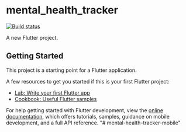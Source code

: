 # mental_health_tracker
[![Build status](https://build.appcenter.ms/v0.1/apps/722eb318-9869-4c73-bda8-b51af839a4b0/branches/main/badge)](https://appcenter.ms)

A new Flutter project.

## Getting Started

This project is a starting point for a Flutter application.

A few resources to get you started if this is your first Flutter project:

- [Lab: Write your first Flutter app](https://docs.flutter.dev/get-started/codelab)
- [Cookbook: Useful Flutter samples](https://docs.flutter.dev/cookbook)

For help getting started with Flutter development, view the
[online documentation](https://docs.flutter.dev/), which offers tutorials,
samples, guidance on mobile development, and a full API reference.
"# mental-health-tracker-mobile" 
